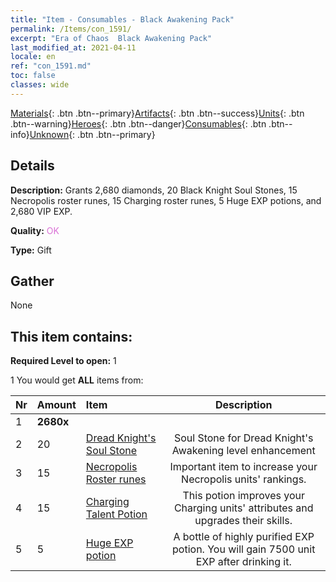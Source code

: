 ```yaml
---
title: "Item - Consumables - Black Awakening Pack"
permalink: /Items/con_1591/
excerpt: "Era of Chaos  Black Awakening Pack"
last_modified_at: 2021-04-11
locale: en
ref: "con_1591.md"
toc: false
classes: wide
---
```

 [Materials](/Items/){: .btn .btn--primary}[Artifacts](/Items/Artifacts/){: .btn .btn--success}[Units](/Items/Units/){: .btn .btn--warning}[Heroes](/Items/Heroes/){: .btn .btn--danger}[Consumables](/Items/Consumables/){: .btn .btn--info}[Unknown](/Items/Unknown/){: .btn .btn--primary}

## Details
 **Description:** Grants 2,680 diamonds, 20 Black Knight Soul Stones, 15 Necropolis roster runes, 15 Charging roster runes, 5 Huge EXP potions, and 2,680 VIP EXP.

 **Quality:** <span style="color: #DA70D6">OK</span>

 **Type:** Gift

## Gather

  None

## This item contains:

 **Required Level to open:** 1

 1 You would get **ALL** items  from:

  | Nr | Amount |     Item    | Description |
  |:---|:-------|:------------|:-----------:|
  | 1 |  **2680x** | <i class="fas fa-gem"/> |  | 
  | 2 | 20 | [Dread Knight's Soul Stone](/Items/unt_302/) | Soul Stone for Dread Knight's Awakening level enhancement | 
  | 3 | 15 | [Necropolis Roster runes](/Items/con_755/) | Important item to increase your Necropolis units' rankings. | 
  | 4 | 15 | [Charging Talent Potion](/Items/con_788/) | This potion improves your Charging units' attributes and upgrades their skills. | 
  | 5 | 5 | [Huge EXP potion](/Items/con_703/) | A bottle of highly purified EXP potion. You will gain 7500 unit EXP after drinking it. | 
